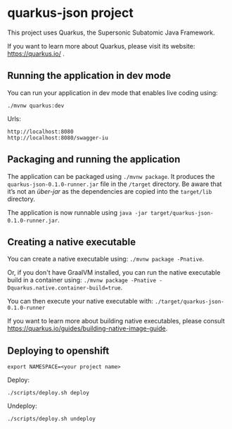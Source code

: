 # quarkus-json project

This project uses Quarkus, the Supersonic Subatomic Java Framework.

If you want to learn more about Quarkus, please visit its website: https://quarkus.io/ .

## Running the application in dev mode

You can run your application in dev mode that enables live coding using:
```
./mvnw quarkus:dev
```

Urls:

    http://localhost:8080
    http://localhost:8080/swagger-iu

## Packaging and running the application

The application can be packaged using `./mvnw package`.
It produces the `quarkus-json-0.1.0-runner.jar` file in the `/target` directory.
Be aware that it’s not an _über-jar_ as the dependencies are copied into the `target/lib` directory.

The application is now runnable using `java -jar target/quarkus-json-0.1.0-runner.jar`.

## Creating a native executable

You can create a native executable using: `./mvnw package -Pnative`.

Or, if you don't have GraalVM installed, you can run the native executable build in a container using: `./mvnw package -Pnative -Dquarkus.native.container-build=true`.

You can then execute your native executable with: `./target/quarkus-json-0.1.0-runner`

If you want to learn more about building native executables, please consult https://quarkus.io/guides/building-native-image-guide.

## Deploying to openshift 
```
export NAMESPACE=<your project name>
```

Deploy:
```
./scripts/deploy.sh deploy
```
    
Undeploy:
```
./scripts/deploy.sh undeploy
```
